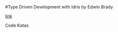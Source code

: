 #Type Driven Development with Idris
by Edwin Brady

[link](https://www.manning.com/books/type-driven-development-with-idris)

Code Katas
